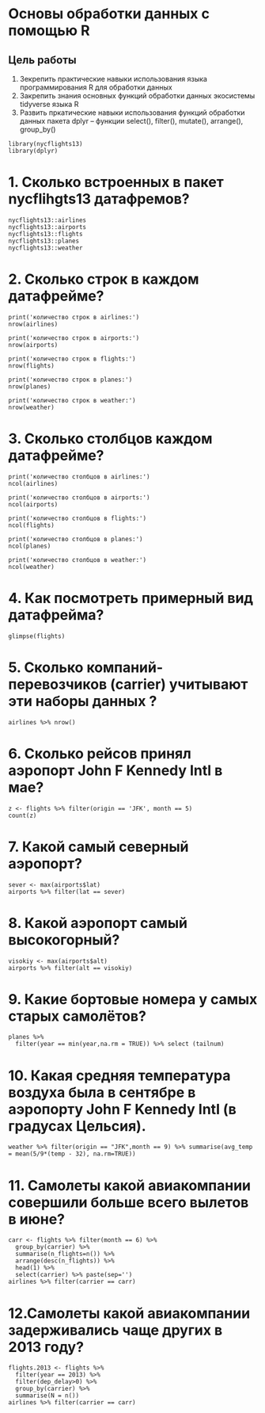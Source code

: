 # Основы обработки данных с помощью R

## Цель работы
1. Зекрепить практические навыки использования языка программирования R для обработки данных
2. Закрепить знания основных функций обработки данных экосистемы tidyverse языка R
3. Развить пркатические навыки использования функций обработки данных пакета dplyr – функции select(), filter(), mutate(), arrange(), group_by()


```{r}
library(nycflights13)
library(dplyr)
```



# 1. Сколько встроенных в пакет nycflihgts13 датафремов?
```{r}
nycflights13::airlines
nycflights13::airports
nycflights13::flights
nycflights13::planes
nycflights13::weather
```

# 2. Сколько строк в каждом датафрейме?
```{r}
print('количество строк в airlines:')
nrow(airlines)

print('количество строк в airports:')
nrow(airports)

print('количество строк в flights:')
nrow(flights)

print('количество строк в planes:')
nrow(planes)

print('количество строк в weather:')
nrow(weather)
```

# 3. Сколько столбцов каждом датафрейме?
```{r}
print('количество столбцов в airlines:')
ncol(airlines)

print('количество столбцов в airports:')
ncol(airports)

print('количество столбцов в flights:')
ncol(flights)

print('количество столбцов в planes:')
ncol(planes)

print('количество столбцов в weather:')
ncol(weather)
```


# 4. Как посмотреть примерный вид датафрейма?
```{r}
glimpse(flights)
```


# 5. Сколько компаний-перевозчиков (carrier) учитывают эти наборы данных ?
```{r}
airlines %>% nrow()
```

# 6. Сколько рейсов принял аэропорт John F Kennedy Intl в мае?
```{r}
z <- flights %>% filter(origin == 'JFK', month == 5)
count(z)

```


# 7. Какой самый северный аэропорт?
```{r}
sever <- max(airports$lat)
airports %>% filter(lat == sever)
```



# 8. Какой аэропорт самый высокогорный?
```{r}
visokiy <- max(airports$alt)
airports %>% filter(alt == visokiy)
```


# 9. Какие бортовые номера у самых старых самолётов?
```{r}
planes %>% 
  filter(year == min(year,na.rm = TRUE)) %>% select (tailnum)

```

# 10. Какая средняя температура воздуха была в сентябре в аэропорту John F Kennedy Intl (в градусах Цельсия).
```{r}
weather %>% filter(origin == "JFK",month == 9) %>% summarise(avg_temp = mean(5/9*(temp - 32), na.rm=TRUE))
```


# 11. Самолеты какой авиакомпании совершили больше всего вылетов в июне?
```{r}
carr <- flights %>% filter(month == 6) %>%
  group_by(carrier) %>% 
  summarise(n_flights=n()) %>% 
  arrange(desc(n_flights)) %>%
  head(1) %>%
  select(carrier) %>% paste(sep='')
airlines %>% filter(carrier == carr)
```

# 12.Самолеты какой авиакомпании задерживались чаще других в 2013 году?
```{r}
flights.2013 <- flights %>% 
  filter(year == 2013) %>%
  filter(dep_delay>0) %>%
  group_by(carrier) %>% 
  summarise(N = n())
airlines %>% filter(carrier == carr)
```